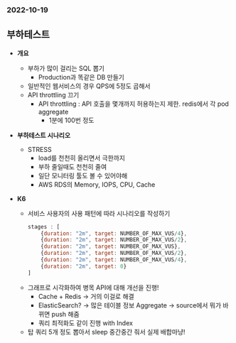 ### 2022-10-19

## 부하테스트
- **개요**
  - 부하가 많이 걸리는 SQL 뽑기
    - Production과 똑같은 DB 만들기
  - 일반적인 웹서비스의 경우 QPS에 5정도 곱해서 
  - API throttling 끄기
    - API throttling : API 호출을 몇개까지 허용하는지 제한. redis에서 각 pod aggregate
      - 1분에 100번 정도

- **부하테스트 시나리오**
  - STRESS 
    - load를 천천히 올리면서 극한까지
    - 부하 줄일때도 천천히 줄여
    - 일단 모니터링 툴도 볼 수 있어야해
    - AWS RDS의 Memory, IOPS, CPU, Cache

- **K6**
  - 서비스 사용자의 사용 패턴에 따라 시나리오를 작성하기
    ```javascript
    stages : [
        {duration: "2m", target: NUMBER_OF_MAX_VUS/4},
        {duration: "2m", target: NUMBER_OF_MAX_VUS/2},
        {duration: "2m", target: NUMBER_OF_MAX_VUS},
        {duration: "2m", target: NUMBER_OF_MAX_VUS/2},
        {duration: "2m", target: NUMBER_OF_MAX_VUS/4},
        {duration: "2m", target: 0}
    ]
    ```
  - 그래프로 시각화하여 병목 API에 대해 개선을 진행!
    - Cache + Redis -> 거의 이걸로 해결
    - ElasticSearch? -> 많은 테이블 정보 Aggregate -> source에서 뭐가 바뀌면 push 해줌
    - 쿼리 최적화도 같이 진행 with Index
  - 탑 쿼리 5개 정도 뽑아서 sleep 중간중간 줘서 실제 배합마냥!